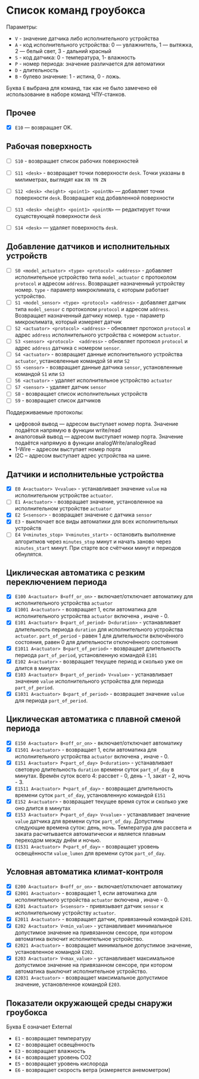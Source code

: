 # Список команд гроубокса

Параметры:
- `V` - значение датчика либо исполнительного устройства
- `A` - код исполнительного устройства: 0 — увлажнитель, 1 — вытяжка, 2 — белый свет, 3 - дальний красный 
- `S` - код датчика: 0 - температура, 1- влажность
- `P` - номер периода: значение различается для автоматики
- `D` - длительность
- `B` - булево значение: 1 - истина, 0 - ложь.

Буква `E` выбрана для команд, так как не было замечено её использование в наборе команд ЧПУ-станков.


## Прочее

- [x] `E10` — возвращает OK.

## Рабочая поверхность

- [ ] `S10` - возвращает список рабочих поверхностей
- [ ] `S11 <desk>` - возвращает точки поверхности `desk`. Точки указаны в милиметрах, выглядят как `XN YN ZN`
- [ ] `S12 <desk> <height> <point1> <pointN>` — добавляет точки поверхности `desk`. Возвращает код добавленной поверхности
- [ ] `S13 <desk> <height> <point1> <pointN>` — редактирует точки существующей поверхности `desk`
- [ ] `S14 <desk>` — удаляет поверхность `desk`.


## Добавление датчиков и исполнительных устройств

- [ ] `S0 <model_actuator> <type> <protocol> <address>` - добавляет исполнительное устройство типа `model_actuator` с протоколом `protocol` и адресом `address`. Возвращает назначенный устройству номер. `type` - параметр микроклимата, с которым работает устройство. 
- [ ] `S1 <model_sensor> <type> <protocol> <address>` - добавляет датчик типа `model_sensor` с протоколом `protocol` и адресом `address`.  Возвращает назначенный датчику номер. `type` - параметр микроклимата, который измеряет датчик
- [ ] `S2 <actuator> <protocol> <address>` - обновляет протокол `protocol` и адрес `address` исполнительного устройства с номером `actuator`.
- [ ] `S3 <sensor> <protocol>  <address>` - обновляет протокол `protocol` и адрес `address` датчика с номером `sensor`.
- [ ] `S4 <actuator>` - возвращает данные исполнительного устройства `actuator`, установленные командой `S0` или `S2`
- [ ] `S5 <sensor>` - возвращает данные датчика `sensor`, установленные командой `S1` или `S3`
- [ ] `S6 <actuator>` - удаляет исполнительное устройство `actuator`
- [ ] `S7 <sensor>` - удаляет датчик `sensor`
- [ ] `S8` - возвращает список исполнительных устройств
- [ ] `S9` - возвращает список датчиков

Поддерживаемые протоколы:
- цифровой вывод — адресом выступает номер порта. Значение подаётся напрямую в функции write/read
- аналоговый вывод — адресом выступает номер порта. Значение подаётся напрямую в функции analogWrite/analogRead
- 1-Wire – адресом выступает номер порта
- I2C – адресом выступает адрес устройства на шине.

## Датчики и исполнительные устройства

- [x] `E0 A<actuator> V<value>` - устанавливает значение `value` на исполнительном устройстве `actuator`.
- [ ] `E1 A<actuator>` - возвращает значение, установленное на исполнительном устройстве `actuator`
- [x] `E2 S<sensor>` - возвращает значение с датчика `sensor`
- [x] `E3` - выключает все виды автоматики для всех исполнительных устройств
- [ ] `E4 V<minutes_stop> V<minutes_start>` - остановить выполнение алгоритмов через `minutes_stop` минут и начать заново через `minutes_start` минут. При старте все счётчики минут и периодов обнулятся.

## Циклическая автоматика с резким переключением периода

- [x] `E100 A<actuator> B<off_or_on>` - включает/отключает автоматику для исполнительного устройства `actuator`
- [x] `E1001 A<actuator>` - возвращает 1, если автоматика для исполнительного устройства `actuator` включена , иначе - 0.
- [x] `E101 A<actuator> B<part_of_period> D<duration>` - устанавливает длительность периода `duration` для исполнительного устройства `actuator`. `part_of_period` - равен 1 для длительности включённого состояния, равен 0 для длительности отключённого состояния
- [x] `E1011 A<actuator> B<part_of_period>` - возвращает длительность периода `part_of_period`, установленную командой `E101`
- [x] `E102 A<actuator>` - возвращает текущее период и сколько уже он длится в минутах
- [x] `E103 A<actuator> B<part_of_period> V<value>` - устанавливает значение `value` исполнительного устройства для периода `part_of_period`.
- [x] `E1031 A<actuator> B<part_of_period>` - возвращает значение `value` для периода `part_of_period`.

## Циклическая автоматика с плавной сменой периода

- [x] `E150 A<actuator> B<off_or_on>` - включает/отключает автоматику
- [x] `E1501 A<actuator>` - возвращает 1, если автоматика для исполнительного устройства `actuator` включена , иначе - 0.
- [x] `E151 A<actuator> P<part_of_day> D<duration>` - устанавливает световую длительность `duration` времени суток `part_of_day` в минутах. Времён суток всего 4: рассвет - 0, день - 1, закат - 2, ночь - 3.
- [x] `E1511 A<actuator> P<part_of_day>` - возвращает длительность времени суток `part_of_day`, установленную командой `E151`
- [x] `E152 A<actuator>` - возвращает текущее время суток и сколько уже оно длится в минутах
- [x] `E153 A<actuator> P<part_of_day> V<value>` - устанавливает значение `value` датчика для времени суток `part_of_day`. Допустимы следующие времена суток: день, ночь. Температура для рассвета и заката расчитывается автоматически и является плавным переходом между днём и ночью.
- [x] `E1531 A<actuator> P<part_of_day>` - возвращает уровень освещённости `value_lumen` для времени суток `part_of_day`.

## Условная автоматика климат-контроля

- [x] `E200 A<actuator> B<off_or_on>` - включает/отключает автоматику
- [x] `E2001 A<actuator>` - возвращает 1, если автоматика для исполнительного устройства `actuator` включена , иначе - 0.
- [x] `E201 A<actuator> S<sensor>` - привязывает датчик `sensor` к исполнительному устройству `actuator`.
- [x] `E2011 A<actuator>` - возвращает датчик, привязанный командой `E201`.
- [x] `E202 A<actuator> V<min_value>` - устанавливает минимальное допустимое значение на привязанном сенсоре, при котором автоматика включит исполнительное устройство.
- [x] `E2021 A<actuator>` - возвращает минимальное допустимое значение, установленное командой `E202`.
- [x] `E203 A<actuator> V<max_value>` - устанавливает максимальное допустимое значение на привязанном сенсоре, при котором автоматика выключит исполнительное устройство.
- [x] `E2031 A<actuator>` - возвращает максимальное допустимое значение, установленное командой `E203`.

## Показатели окружающей среды снаружи гроубокса

Буква E означает External

- `E1` - возвращает температуру
- `E2` - возвращает освещённость
- `E3` - возвращает влажность
- `E4` - возвращает уровень CO2
- `E5` - возвращает уровень кислорода
- `E6` -  возвращает скорость ветра (измеряется анемометром)